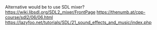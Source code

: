 Alternative would be to use SDL mixer?
https://wiki.libsdl.org/SDL2_mixer/FrontPage
https://thenumb.at/cpp-course/sdl2/06/06.html
https://lazyfoo.net/tutorials/SDL/21_sound_effects_and_music/index.php
